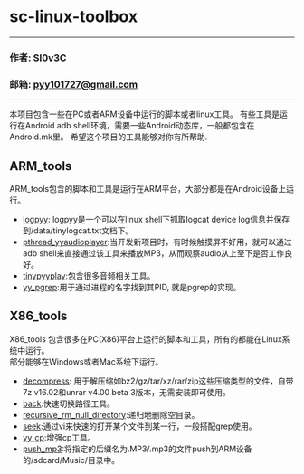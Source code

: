 sc-linux-toolbox
===================================
****
### 作者: Sl0v3C
### 邮箱: pyy101727@gmail.com
****
本项目包含一些在PC或者ARM设备中运行的脚本或者linux工具。
有些工具是运行在Android adb shell环境，需要一些Android动态库，一般都包含在Android.mk里。
希望这个项目的工具能够对你有所帮助.
  

## ARM_tools
ARM_tools包含的脚本和工具是运行在ARM平台，大部分都是在Android设备上运行。
* [logpyy](./doc/ARM_tools/logpyy/logpyy中文说明.md): logpyy是一个可以在linux shell下抓取logcat device log信息并保存到/data/tinylogcat.txt文档下。
* [pthread_yyaudioplayer](./doc/ARM_tools/pthread_yyaudioplayer/pthread_yyaudioplayer中文说明.md):当开发新项目时，有时候触摸屏不好用，就可以通过adb shell来直接通过该工具来播放MP3，从而观察audio从上至下是否工作良好。
* [tinypyyplay](./doc/ARM_tools/tinypyyplay/tinypyyplay中文说明.md):包含很多音频相关工具。
* [yy_pgrep](./doc/ARM_tools/yy_pgrep/yy_pgrep中文说明.md):用于通过进程的名字找到其PID, 就是pgrep的实现。
  

## X86_tools  
X86_tools 包含很多在PC(X86)平台上运行的脚本和工具，所有的都能在Linux系统中运行。  
部分能够在Windows或者Mac系统下运行。

* [decompress](./doc/X86_tools/decompress/decompress中文说明.md): 用于解压缩如bz2/gz/tar/xz/rar/zip这些压缩类型的文件，自带7z v16.02和unrar v4.00 beta 3版本，无需安装即可使用。
* [back](./doc/X86_tools/Enhance_Linux_Tool/back中文说明.md):快速切换路径工具。
* [recursive_rm_null_directory](./doc/X86_tools/Enhance_Linux_Tool/recursive_rm_null_directory中文说明.md):递归地删除空目录。
* [seek](./doc/X86_tools/Enhance_Linux_Tool/seek中文说明.md):通过vi来快速的打开某个文件到某一行，一般搭配grep使用。
* [yy_cp](./doc/X86_tools/Enhance_Linux_Tool/yy_cp中文说明.md):增强cp工具。
* [push_mp3](./doc/X86_tools/ForAndroidDeviceTool/push_mp3中文说明.md):将指定的后缀名为.MP3/.mp3的文件push到ARM设备的/sdcard/Music/目录中。
	
